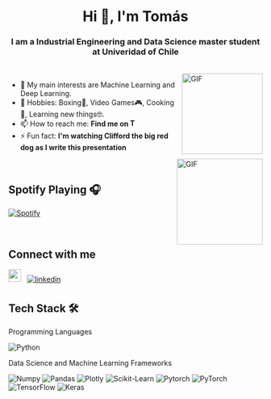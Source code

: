 <h1 align="center">Hi 👋, I'm Tomás</h1>
<h3 align="center">I am a Industrial Engineering and Data Science master student at Univeridad of Chile</h3>
</br>
<img align="right" alt="GIF" height="160px" src="https://media.giphy.com/media/du3J3cXyzhj75IOgvA/giphy.gif" />

- 📝 My main interests are Machine Learning and Deep Learning.
- 💬 Hobbies: Boxing🥊, Video Games🎮, Cooking🥦, Learning new things🤓.
- 📫 How to reach me: **Find me on [<img alt="Tomás | LinkedIn" height="15px" src="https://img.icons8.com/color/48/000000/linkedin.png"/>](https://www.linkedin.com/in/tomas-aguirre-margery/)**
- ⚡ Fun fact: **I'm watching Clifford the big red dog as I write this presentation**

<img align="right" alt="GIF" height="170px" src="https://media.giphy.com/media/J5B1Y8QZnzXXbLQIBu/giphy.gif" />

</br>

## Spotify Playing 🎧
[![Spotify](https://novatorem.visualbean.vercel.app/api/spotify)](https://open.spotify.com/user/tomasaguirremargery)


</br>

## Connect with me  
<div align="left">
<a href="https://www.instagram.com/tomasam123/" target="_blank"><img height="25" src="https://raw.githubusercontent.com/UjwalKandi/UjwalKandi/changes-to-readme/svg/insta%20rect.svg"></a>&nbsp;&nbsp;
</a>
<a href="hhttps://www.linkedin.com/in/tomas-aguirre-margery/" target="_blank">
<img src=https://img.shields.io/badge/linkedin-%231E77B5.svg?&style=for-the-badge&logo=linkedin&logoColor=white alt=linkedin style="margin-bottom: 5px;" />
</a>  
</div>

## Tech Stack 🛠️

Programming Languages

![Python](https://img.shields.io/badge/Python-FFD43B?style=flat-square&logo=python&logoColor=blue)

Data Science and Machine Learning Frameworks

![Numpy](https://img.shields.io/badge/Numpy-777BB4?style=flat-square&logo=numpy&logoColor=white])
![Pandas](https://img.shields.io/badge/Pandas-2C2D72?style=flat-square&logo=pandas&logoColor=white])
![Plotly](https://img.shields.io/badge/Plotly-239120?style=flat-square&logo=plotly&logoColor=white])
![Scikit-Learn](https://img.shields.io/badge/scikit_learn-F7931E?style=flat-square&logo=scikit-learn&logoColor=white])
![Pytorch](https://img.shields.io/badge/PyTorch-EE4C2C?style=flat-square&logo=pytorch&logoColor=white])
![PyTorch](https://img.shields.io/badge/PyTorch-%23EE4C2C.svg?style=for-the-badge&logo=PyTorch&logoColor=white)
![TensorFlow](https://img.shields.io/badge/TensorFlow-%23FF6F00.svg?style=for-the-badge&logo=TensorFlow&logoColor=white)
![Keras](https://img.shields.io/badge/Keras-%23D00000.svg?style=for-the-badge&logo=Keras&logoColor=white)



